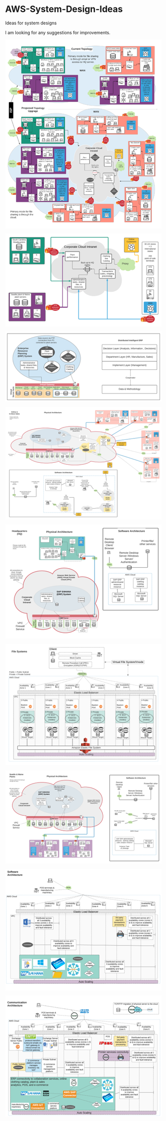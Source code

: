 # AWS-System-Design-Ideas
Ideas for system designs 

I am looking for any suggestions for improvements.

![diagram](https://github.com/llinzy/AWS-System-Design-Ideas/blob/main/Topology%20Upgrade.png)

![diagram](https://github.com/llinzy/AWS-System-Design-Ideas/blob/main/Cloud%20Intranet%20Diagram.png)

![diagram](https://github.com/llinzy/AWS-System-Design-Ideas/blob/main/ERP.png)

![diagram](https://github.com/llinzy/AWS-System-Design-Ideas/blob/main/upgraded%20online%20and%20in-store.png)

![diagram](https://github.com/llinzy/AWS-System-Design-Ideas/blob/main/upgraded%20HQ.png)

![diagram](https://github.com/llinzy/AWS-System-Design-Ideas/blob/main/Upgraded%20fs.png)

![diagram](https://github.com/llinzy/AWS-System-Design-Ideas/blob/main/Upgraded%20Plants.png)

![diagram](https://github.com/llinzy/AWS-System-Design-Ideas/blob/main/Upgraded%20HQ(3)1024_1.png)

![diagram](https://github.com/llinzy/AWS-System-Design-Ideas/blob/main/Upgraded%20HQ(3)1024_2.png)

